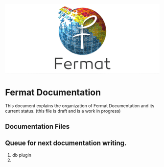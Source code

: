 ![alt text](https://raw.githubusercontent.com/Fermat-ORG/media-kit/master/MediaKit/Logotype/fermat_logo_3D/Fermat_logo_v2_readme_1024x466.png "Fermat Logo")

# Fermat Documentation

This document explains the organization of Fermat Documentation and its current status.
(this file is draft and is a work in progress)

## Documentation Files

## Queue for next documentation writing.

1. db plugin
2.


